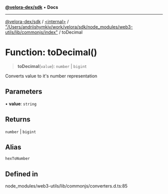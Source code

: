 [**@velora-dex/sdk**](../../../../README.md) • **Docs**

***

[@velora-dex/sdk](../../../../globals.md) / [\<internal\>](../../../README.md) / ["/Users/andriishymkiv/work/velora/sdk/node\_modules/web3-utils/lib/commonjs/index"](../README.md) / toDecimal

# Function: toDecimal()

> **toDecimal**(`value`): `number` \| `bigint`

Converts value to it's number representation

## Parameters

• **value**: `string`

## Returns

`number` \| `bigint`

## Alias

`hexToNumber`

## Defined in

node\_modules/web3-utils/lib/commonjs/converters.d.ts:85
